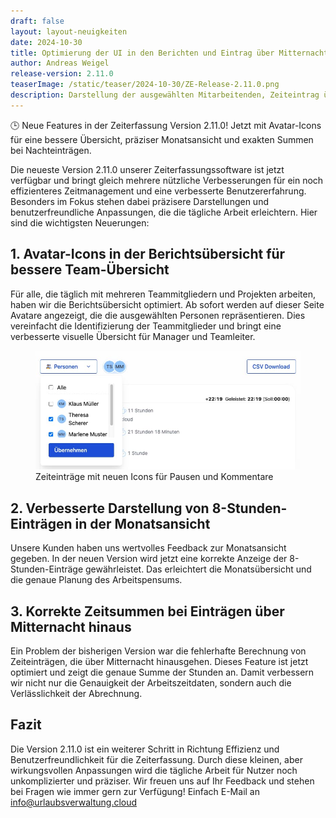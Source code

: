 ```yaml
---
draft: false
layout: layout-neuigkeiten
date: 2024-10-30
title: Optimierung der UI in den Berichten und Eintrag über Mitternacht
author: Andreas Weigel
release-version: 2.11.0
teaserImage: /static/teaser/2024-10-30/ZE-Release-2.11.0.png
description: Darstellung der ausgewählten Mitarbeitenden, Zeiteintrag über Mitternacht und Monatsansicht für 8h Eintrag
---
```


🕒 Neue Features in der Zeiterfassung Version 2.11.0! Jetzt mit Avatar-Icons für eine bessere Übersicht, präziser Monatsansicht und exakten Summen bei Nachteinträgen.

<!-- more -->

Die neueste Version 2.11.0 unserer Zeiterfassungssoftware ist jetzt verfügbar und bringt gleich mehrere nützliche Verbesserungen für ein noch effizienteres Zeitmanagement und eine verbesserte Benutzererfahrung. Besonders im Fokus stehen dabei präzisere Darstellungen und benutzerfreundliche Anpassungen, die die tägliche Arbeit erleichtern. Hier sind die wichtigsten Neuerungen:

## 1. Avatar-Icons in der Berichtsübersicht für bessere Team-Übersicht

Für alle, die täglich mit mehreren Teammitgliedern und Projekten arbeiten, haben wir die Berichtsübersicht optimiert. Ab sofort werden auf dieser Seite Avatare angezeigt, die die ausgewählten Personen repräsentieren. Dies vereinfacht die Identifizierung der Teammitglieder und bringt eine verbesserte visuelle Übersicht für Manager und Teamleiter.

<div class="flex my-8">
    <figure>
        <picture>
            <source srcset="MAIcons.avif" type="image/avif" />
            <source srcset="MAIcons.webp" type="image/webp" />
            <img
              src="MAIcons.jpg"
              alt="Zeiteinträge mit neuen Icons für Pausen und Kommentare"
              decoding="async"
              loading="lazy"
              class="rounded-lg"
            />
        </picture>
        <figcaption class="text-sm text-center">Zeiteinträge mit neuen Icons für Pausen und Kommentare</figcaption>
    </figure>
</div>


## 2. Verbesserte Darstellung von 8-Stunden-Einträgen in der Monatsansicht
   
Unsere Kunden haben uns wertvolles Feedback zur Monatsansicht gegeben. In der neuen Version wird jetzt eine korrekte Anzeige der 8-Stunden-Einträge gewährleistet. Das erleichtert die Monatsübersicht und die genaue Planung des Arbeitspensums.

## 3. Korrekte Zeitsummen bei Einträgen über Mitternacht hinaus
   
Ein Problem der bisherigen Version war die fehlerhafte Berechnung von Zeiteinträgen, die über Mitternacht hinausgehen. Dieses Feature ist jetzt optimiert und zeigt die genaue Summe der Stunden an. Damit verbessern wir nicht nur die Genauigkeit der Arbeitszeitdaten, sondern auch die Verlässlichkeit der Abrechnung.

## Fazit

Die Version 2.11.0 ist ein weiterer Schritt in Richtung Effizienz und Benutzerfreundlichkeit für die Zeiterfassung. Durch diese kleinen, aber wirkungsvollen Anpassungen wird die tägliche Arbeit für Nutzer noch unkomplizierter und präziser. Wir freuen uns auf Ihr Feedback und stehen bei Fragen wie immer gern zur Verfügung!
Einfach E-Mail an <a href="mailto:info@urlaubsverwaltung.cloud" class="underline">info@urlaubsverwaltung.cloud</a>
